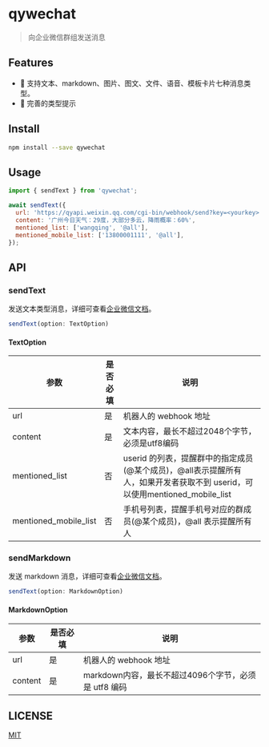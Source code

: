 # qywechat

> 向企业微信群组发送消息

## Features

- 🚀 支持文本、markdown、图片、图文、文件、语音、模板卡片七种消息类型。
- 🤖️ 完善的类型提示
  
## Install

```bash
npm install --save qywechat
```

## Usage

```js
import { sendText } from 'qywechat';

await sendText({
  url: 'https://qyapi.weixin.qq.com/cgi-bin/webhook/send?key=<yourkey>',
  content: '广州今日天气：29度，大部分多云，降雨概率：60%',
  mentioned_list: ['wangqing', '@all'],
  mentioned_mobile_list: ['13800001111', '@all'],
});
```

## API

### sendText

发送文本类型消息，详细可查看[企业微信文档](https://developer.work.weixin.qq.com/document/path/91770#%E6%96%87%E6%9C%AC%E7%B1%BB%E5%9E%8B)。

```js
sendText(option: TextOption)
```

#### TextOption

| 参数                  | 是否必填 | 说明                                                                                                                       |
| --------------------- | -------- | -------------------------------------------------------------------------------------------------------------------------- |
| url                   | 是       | 机器人的 webhook 地址                                                                                                      |
| content               | 是       | 文本内容，最长不超过2048个字节，必须是utf8编码                                                                             |
| mentioned_list        | 否       | userid 的列表，提醒群中的指定成员(@某个成员)，@all表示提醒所有人，如果开发者获取不到 userid，可以使用mentioned_mobile_list |
| mentioned_mobile_list | 否       | 手机号列表，提醒手机号对应的群成员(@某个成员)，@all 表示提醒所有人                                                         |

### sendMarkdown

发送 markdown 消息，详细可查看[企业微信文档](https://developer.work.weixin.qq.com/document/path/91770#markdown%E7%B1%BB%E5%9E%8B)。

```js
sendText(option: MarkdownOption)
```

#### MarkdownOption

| 参数    | 是否必填 | 说明                                                 |
| ------- | -------- | ---------------------------------------------------- |
| url     | 是       | 机器人的 webhook 地址                                |
| content | 是       | markdown内容，最长不超过4096个字节，必须是 utf8 编码 |

## LICENSE

[MIT](https://github.com/yyz945947732/cnname/blob/master/LICENSE)